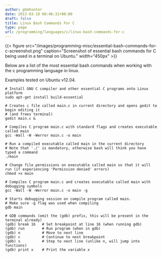 ```yaml
---
author: gbmhunter
date: 2013-03-18 08:46:31+00:00
draft: false
title: Linux Bash Commands For C
type: page
url: /programming/languages/c/linux-bash-commands-for-c
---
```


{{< figure src="/images/programming-misc/essential-bash-commands-for-c-screenshot.png" caption="Screenshot of essential bash commands for C being used in a terminal on Ubuntu."  width="450px" >}}

Below are a list of the most essential bash commands when working with the c programming language in linux.

Examples tested on Ubuntu v12.04.




    
    # Install GNU C compiler and other essential C programs onto Linux platform
    sudo apt-get install build-essential
    
    # Creates c file called main.c in current directory and opens gedit to begin editing it
    # (and frees terminal)
    gedit main.c &
    
    # Compiles C program main.c with standard flags and creates executable called main
    gcc -Wall -W -Werror main.c -o main
    
    # Run a compiled executable called main in the current directory
    # Note that './' is mandatory, otherwise bash will think you have typed a command
    ./main
    
    # Change file permissions on executable called main so that it will run (if experiencing 'Permission denied' errors)
    chmod +x main
    
    # Compiles C program main.c and creates executable called main with debugging symbols
    gcc -Wall -W -Werror main.c -o main -g
    
    # Starts debugging session on compile program called main.
    # Make sure -g flag was used when compiling
    gdb main
    
    # GDB commands (omit the (gdb) prefix, this will be present in the terminal already)
    (gdb) break 16   # Set breakpoint at line 16 (when running gdb)
    (gdb) run        # Run program (when in gdb)
    (gdb) n          # Move to next line
    (gdb) c          # Continue to next breakpoint
    (gdb) s          # Step to next line (unlike n, will jump into functions)
    (gdb) print x    # Print the variable x



